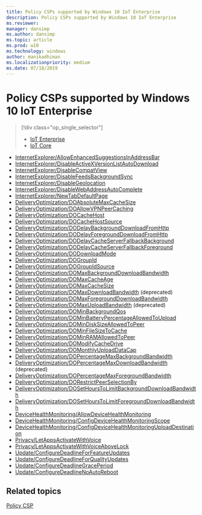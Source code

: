 ```yaml
---
title: Policy CSPs supported by Windows 10 IoT Enterprise
description: Policy CSPs supported by Windows 10 IoT Enterprise
ms.reviewer: 
manager: dansimp
ms.author: dansimp
ms.topic: article
ms.prod: w10
ms.technology: windows
author: manikadhiman
ms.localizationpriority: medium
ms.date: 07/18/2019
---
```


# Policy CSPs supported by Windows 10 IoT Enterprise

> [!div class="op_single_selector"]
>
> - [IoT Enterprise](policy-csps-supported-by-iot-enterprise.md)
> - [IoT Core](policy-csps-supported-by-iot-core.md)
>

- [InternetExplorer/AllowEnhancedSuggestionsInAddressBar](policy-csp-internetexplorer.md#internetexplorer-allowenhancedsuggestionsinaddressbar)
- [InternetExplorer/DisableActiveXVersionListAutoDownload](policy-csp-internetexplorer.md#internetexplorer-disableactivexversionlistautodownload)
- [InternetExplorer/DisableCompatView](policy-csp-internetexplorer.md#internetexplorer-disablecompatview)
- [InternetExplorer/DisableFeedsBackgroundSync](policy-csp-internetexplorer.md#internetexplorer-disablefeedsbackgroundsync)
- [InternetExplorer/DisableGeolocation](policy-csp-internetexplorer.md#internetexplorer-disablegeolocation)
- [InternetExplorer/DisableWebAddressAutoComplete](policy-csp-internetexplorer.md#internetexplorer-disablewebaddressautocomplete)
- [InternetExplorer/NewTabDefaultPage](policy-csp-internetexplorer.md#internetexplorer-newtabdefaultpage)
- [DeliveryOptimization/DOAbsoluteMaxCacheSize](policy-csp-deliveryoptimization.md#deliveryoptimization-doabsolutemaxcachesize)
- [DeliveryOptimization/DOAllowVPNPeerCaching](policy-csp-deliveryoptimization.md#deliveryoptimization-doallowvpnpeercaching)
- [DeliveryOptimization/DOCacheHost](policy-csp-deliveryoptimization.md#deliveryoptimization-docachehost)
- [DeliveryOptimization/DOCacheHostSource](policy-csp-deliveryoptimization.md#deliveryoptimization-docachehostsource)
- [DeliveryOptimization/DODelayBackgroundDownloadFromHttp](policy-csp-deliveryoptimization.md#deliveryoptimization-dodelaybackgrounddownloadfromhttp)
- [DeliveryOptimization/DODelayForegroundDownloadFromHttp](policy-csp-deliveryoptimization.md#deliveryoptimization-dodelayforegrounddownloadfromhttp)
- [DeliveryOptimization/DODelayCacheServerFallbackBackground](policy-csp-deliveryoptimization.md#deliveryoptimization-dodelaycacheserverfallbackbackground)
- [DeliveryOptimization/DODelayCacheServerFallbackForeground](policy-csp-deliveryoptimization.md#deliveryoptimization-dodelaycacheserverfallbackforeground)
- [DeliveryOptimization/DODownloadMode](policy-csp-deliveryoptimization.md#deliveryoptimization-dodownloadmode)
- [DeliveryOptimization/DOGroupId](policy-csp-deliveryoptimization.md#deliveryoptimization-dogroupid)
- [DeliveryOptimization/DOGroupIdSource](policy-csp-deliveryoptimization.md#deliveryoptimization-dogroupidsource)
-  [DeliveryOptimization/DOMaxBackgroundDownloadBandwidth](policy-csp-deliveryoptimization.md#deliveryoptimization-domaxbackgrounddownloadbandwidth)
- [DeliveryOptimization/DOMaxCacheAge](policy-csp-deliveryoptimization.md#deliveryoptimization-domaxcacheage)
- [DeliveryOptimization/DOMaxCacheSize](policy-csp-deliveryoptimization.md#deliveryoptimization-domaxcachesize)
- [DeliveryOptimization/DOMaxDownloadBandwidth](policy-csp-deliveryoptimization.md#deliveryoptimization-domaxdownloadbandwidth) (deprecated)
- [DeliveryOptimization/DOMaxForegroundDownloadBandwidth](policy-csp-deliveryoptimization.md#deliveryoptimization-domaxforegrounddownloadbandwidth)
- [DeliveryOptimization/DOMaxUploadBandwidth](policy-csp-deliveryoptimization.md#deliveryoptimization-domaxuploadbandwidth) (deprecated)
- [DeliveryOptimization/DOMinBackgroundQos](policy-csp-deliveryoptimization.md#deliveryoptimization-dominbackgroundqos)
- [DeliveryOptimization/DOMinBatteryPercentageAllowedToUpload](policy-csp-deliveryoptimization.md#deliveryoptimization-dominbatterypercentageallowedtoupload)
- [DeliveryOptimization/DOMinDiskSizeAllowedToPeer](policy-csp-deliveryoptimization.md#deliveryoptimization-domindisksizeallowedtopeer)
- [DeliveryOptimization/DOMinFileSizeToCache](policy-csp-deliveryoptimization.md#deliveryoptimization-dominfilesizetocache)
- [DeliveryOptimization/DOMinRAMAllowedToPeer](policy-csp-deliveryoptimization.md#deliveryoptimization-dominramallowedtopeer)
- [DeliveryOptimization/DOModifyCacheDrive](policy-csp-deliveryoptimization.md#deliveryoptimization-domodifycachedrive)
- [DeliveryOptimization/DOMonthlyUploadDataCap](policy-csp-deliveryoptimization.md#deliveryoptimization-domonthlyuploaddatacap)
- [DeliveryOptimization/DOPercentageMaxBackgroundBandwidth](policy-csp-deliveryoptimization.md#deliveryoptimization-dopercentagemaxbackgroundbandwidth)
- [DeliveryOptimization/DOPercentageMaxDownloadBandwidth](policy-csp-deliveryoptimization.md#deliveryoptimization-dopercentagemaxdownloadbandwidth) (deprecated)
- [DeliveryOptimization/DOPercentageMaxForegroundBandwidth](policy-csp-deliveryoptimization.md#deliveryoptimization-dopercentagemaxforegroundbandwidth)
- [DeliveryOptimization/DORestrictPeerSelectionBy](policy-csp-deliveryoptimization.md#deliveryoptimization-dorestrictpeerselectionby)
- [DeliveryOptimization/DOSetHoursToLimitBackgroundDownloadBandwidth](policy-csp-deliveryoptimization.md#deliveryoptimization-dosethourstolimitbackgrounddownloadbandwidth)
- [DeliveryOptimization/DOSetHoursToLimitForegroundDownloadBandwidth](policy-csp-deliveryoptimization.md#deliveryoptimization-dosethourstolimitforegrounddownloadbandwidth)
- [DeviceHealthMonitoring/AllowDeviceHealthMonitoring](policy-csp-devicehealthmonitoring.md#devicehealthmonitoring-allowdevicehealthmonitoring)
- [DeviceHealthMonitoring/ConfigDeviceHealthMonitoringScope](policy-csp-devicehealthmonitoring.md#devicehealthmonitoring-configdevicehealthmonitoringscope)
- [DeviceHealthMonitoring/ConfigDeviceHealthMonitoringUploadDestination](policy-csp-devicehealthmonitoring.md#devicehealthmonitoring-configdevicehealthmonitoringuploaddestination)
- [Privacy/LetAppsActivateWithVoice](policy-csp-privacy.md#privacy-letappsactivatewithvoice)
- [Privacy/LetAppsActivateWithVoiceAboveLock](policy-csp-privacy.md#privacy-letappsactivatewithvoiceabovelock)
- [Update/ConfigureDeadlineForFeatureUpdates](policy-csp-update.md#update-configuredeadlineforfeatureupdates)
- [Update/ConfigureDeadlineForQualityUpdates](policy-csp-update.md#update-configuredeadlineforqualityupdates)
- [Update/ConfigureDeadlineGracePeriod](policy-csp-update.md#update-configuredeadlinegraceperiod)
- [Update/ConfigureDeadlineNoAutoReboot](policy-csp-update.md#update-configuredeadlinenoautoreboot)

## Related topics

[Policy CSP](policy-configuration-service-provider.md)
